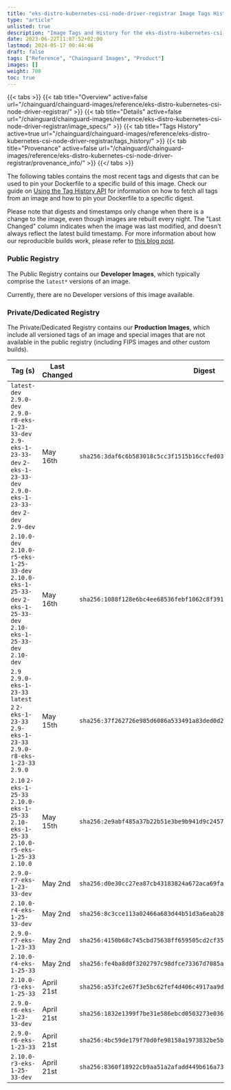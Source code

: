 ```yaml
---
title: "eks-distro-kubernetes-csi-node-driver-registrar Image Tags History"
type: "article"
unlisted: true
description: "Image Tags and History for the eks-distro-kubernetes-csi-node-driver-registrar Chainguard Image"
date: 2023-06-22T11:07:52+02:00
lastmod: 2024-05-17 00:44:46
draft: false
tags: ["Reference", "Chainguard Images", "Product"]
images: []
weight: 700
toc: true
---
```


{{< tabs >}}
{{< tab title="Overview" active=false url="/chainguard/chainguard-images/reference/eks-distro-kubernetes-csi-node-driver-registrar/" >}}
{{< tab title="Details" active=false url="/chainguard/chainguard-images/reference/eks-distro-kubernetes-csi-node-driver-registrar/image_specs/" >}}
{{< tab title="Tags History" active=true url="/chainguard/chainguard-images/reference/eks-distro-kubernetes-csi-node-driver-registrar/tags_history/" >}}
{{< tab title="Provenance" active=false url="/chainguard/chainguard-images/reference/eks-distro-kubernetes-csi-node-driver-registrar/provenance_info/" >}}
{{</ tabs >}}

The following tables contains the most recent tags and digests that can be used to pin your Dockerfile to a specific build of this image. Check our guide on [Using the Tag History API](/chainguard/chainguard-images/using-the-tag-history-api/) for information on how to fetch all tags from an image and how to pin your Dockerfile to a specific digest.

Please note that digests and timestamps only change when there is a change to the image, even though images are rebuilt every night. The "Last Changed" column indicates when the image was last modified, and doesn't always reflect the latest build timestamp. For more information about how our reproducible builds work, please refer to [this blog post](https://www.chainguard.dev/unchained/reproducing-chainguards-reproducible-image-builds).

### Public Registry
The Public Registry contains our **Developer Images**, which typically comprise the `latest*` versions of an image.

Currently, there are no Developer versions of this image available.

### Private/Dedicated Registry
The Private/Dedicated Registry contains our **Production Images**, which include all versioned tags of an image and special images that are not available in the public registry (including FIPS images and other custom builds).

| Tag (s)                                                                                                                                  | Last Changed | Digest                                                                    |
|------------------------------------------------------------------------------------------------------------------------------------------|--------------|---------------------------------------------------------------------------|
|  `latest-dev` `2.9.0-dev` `2.9.0-r8-eks-1-23-33-dev` `2.9-eks-1-23-33-dev` `2-eks-1-23-33-dev` `2.9.0-eks-1-23-33-dev` `2-dev` `2.9-dev` | May 16th     | `sha256:3daf6c6b583018c5cc3f1515b16ccfed03722b19cc3ea59b0e12e2fe03a20194` |
|  `2.10.0-dev` `2.10.0-r5-eks-1-25-33-dev` `2.10.0-eks-1-25-33-dev` `2-eks-1-25-33-dev` `2.10-eks-1-25-33-dev` `2.10-dev`                 | May 16th     | `sha256:1088f128e6bc4ee68536febf1062c8f3910385a555f8b8d3a2f5ecb494675331` |
|  `2.9` `2.9.0-eks-1-23-33` `latest` `2` `2-eks-1-23-33` `2.9-eks-1-23-33` `2.9.0-r8-eks-1-23-33` `2.9.0`                                 | May 15th     | `sha256:37f262726e985d6086a533491a83ded0d2237824e08cde63def073d43f3bad22` |
|  `2.10` `2-eks-1-25-33` `2.10.0-eks-1-25-33` `2.10-eks-1-25-33` `2.10.0-r5-eks-1-25-33` `2.10.0`                                         | May 15th     | `sha256:2e9abf485a37b22b51e3be9b941d9c245744091a6bd9852667c03fb085c1879b` |
|  `2.9.0-r7-eks-1-23-33-dev`                                                                                                              | May 2nd      | `sha256:d0e30cc27ea87cb43183824a672aca69fab0675d620e874494113d9bbffcfbb7` |
|  `2.10.0-r4-eks-1-25-33-dev`                                                                                                             | May 2nd      | `sha256:8c3cce113a02466a683d44b51d3a6eab28e5e40c1f2cc0f5ad268497f4e7cc5c` |
|  `2.9.0-r7-eks-1-23-33`                                                                                                                  | May 2nd      | `sha256:4150b68c745cbd75638ff659505cd2cf35dd5dba4c9730d1ea39feb78abbd198` |
|  `2.10.0-r4-eks-1-25-33`                                                                                                                 | May 2nd      | `sha256:fe4ba8d0f3202797c98dfce73367d7085ab39fc40e957c00b754012188069ee4` |
|  `2.10.0-r3-eks-1-25-33`                                                                                                                 | April 21st   | `sha256:a53fc2e67f3e5bc62fef4d406c4917aa9dc1b76fba7964549244cc84bd76b34b` |
|  `2.9.0-r6-eks-1-23-33-dev`                                                                                                              | April 21st   | `sha256:1832e1399f7be31e586ebcd0503273e036b478e28b9f06aa89b143771579f6a7` |
|  `2.9.0-r6-eks-1-23-33`                                                                                                                  | April 21st   | `sha256:4bc59de179f70d0fe98158a1973832be5b98ab539336d189f1a1a3c9a3d8bbb0` |
|  `2.10.0-r3-eks-1-25-33-dev`                                                                                                             | April 21st   | `sha256:8360f18922cb9aa51a2afadd449b616a7314091caa894e96f837093f1827712b` |

